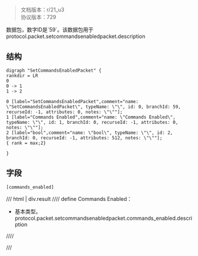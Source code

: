 # <!-- md:samp SetCommandsEnabledPacket -->

> 文档版本：r/21_u3<br/>协议版本：729

<!-- md:samp SetCommandsEnabledPacket -->数据包，数字ID是`59`。该数据包用于protocol.packet.setcommandsenabledpacket.description

## 结构

```viz
digraph "SetCommandsEnabledPacket" {
rankdir = LR
0
0 -> 1
1 -> 2

0 [label="SetCommandsEnabledPacket",comment="name: \"SetCommandsEnabledPacket\", typeName: \"\", id: 0, branchId: 59, recurseId: -1, attributes: 0, notes: \"\""];
1 [label="Commands Enabled",comment="name: \"Commands Enabled\", typeName: \"\", id: 1, branchId: 0, recurseId: -1, attributes: 0, notes: \"\""];
2 [label="bool",comment="name: \"bool\", typeName: \"\", id: 2, branchId: 0, recurseId: -1, attributes: 512, notes: \"\""];
{ rank = max;2}

}

```

## 字段

```title='SetCommandsEnabledPacket'
[commands_enabled]
```

/// html | div.result
//// define
Commands Enabled：<!-- md:samp bool -->

- 基本类型。protocol.packet.setcommandsenabledpacket.commands_enabled.description


////

///

